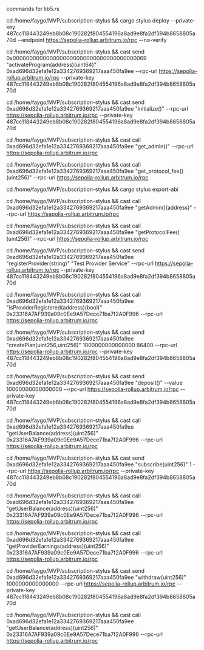 commands for lib5.rs

cd /home/faygo/MVP/subscription-stylus && cargo stylus deploy --private-key 487cc118443249eb8b08c190282f804554196a8ad9e8fa2df394b8658805a70d --endpoint https://sepolia-rollup.arbitrum.io/rpc --no-verify

cd /home/faygo/MVP/subscription-stylus && cast send 0x0000000000000000000000000000000000000069 "activateProgram(address)(uint64)" 0xad696d32efa1e12a3342769369217aaa450fa9ee --rpc-url https://sepolia-rollup.arbitrum.io/rpc --private-key 487cc118443249eb8b08c190282f804554196a8ad9e8fa2df394b8658805a70d

cd /home/faygo/MVP/subscription-stylus && cast send 0xad696d32efa1e12a3342769369217aaa450fa9ee "initialize()" --rpc-url https://sepolia-rollup.arbitrum.io/rpc --private-key 487cc118443249eb8b08c190282f804554196a8ad9e8fa2df394b8658805a70d

cd /home/faygo/MVP/subscription-stylus && cast call 0xad696d32efa1e12a3342769369217aaa450fa9ee "get_admin()" --rpc-url https://sepolia-rollup.arbitrum.io/rpc

cd /home/faygo/MVP/subscription-stylus && cast call 0xad696d32efa1e12a3342769369217aaa450fa9ee "get_protocol_fee()(uint256)" --rpc-url https://sepolia-rollup.arbitrum.io/rpc

cd /home/faygo/MVP/subscription-stylus && cargo stylus export-abi

cd /home/faygo/MVP/subscription-stylus && cast call 0xad696d32efa1e12a3342769369217aaa450fa9ee "getAdmin()(address)" --rpc-url https://sepolia-rollup.arbitrum.io/rpc

cd /home/faygo/MVP/subscription-stylus && cast call 0xad696d32efa1e12a3342769369217aaa450fa9ee "getProtocolFee()(uint256)" --rpc-url https://sepolia-rollup.arbitrum.io/rpc

cd /home/faygo/MVP/subscription-stylus && cast send 0xad696d32efa1e12a3342769369217aaa450fa9ee "registerProvider(string)" "Test Provider Service" --rpc-url https://sepolia-rollup.arbitrum.io/rpc --private-key 487cc118443249eb8b08c190282f804554196a8ad9e8fa2df394b8658805a70d

cd /home/faygo/MVP/subscription-stylus && cast call 0xad696d32efa1e12a3342769369217aaa450fa9ee "isProviderRegistered(address)(bool)" 0x23316A7AF939a09c0Ee9A57Dece71ba7f2A0F996 --rpc-url https://sepolia-rollup.arbitrum.io/rpc

cd /home/faygo/MVP/subscription-stylus && cast send 0xad696d32efa1e12a3342769369217aaa450fa9ee "createPlan(uint256,uint256)" 1000000000000000 86400 --rpc-url https://sepolia-rollup.arbitrum.io/rpc --private-key 487cc118443249eb8b08c190282f804554196a8ad9e8fa2df394b8658805a70d

cd /home/faygo/MVP/subscription-stylus && cast send 0xad696d32efa1e12a3342769369217aaa450fa9ee "deposit()" --value 10000000000000000 --rpc-url https://sepolia-rollup.arbitrum.io/rpc --private-key 487cc118443249eb8b08c190282f804554196a8ad9e8fa2df394b8658805a70d

cd /home/faygo/MVP/subscription-stylus && cast call 0xad696d32efa1e12a3342769369217aaa450fa9ee "getUserBalance(address)(uint256)" 0x23316A7AF939a09c0Ee9A57Dece71ba7f2A0F996 --rpc-url https://sepolia-rollup.arbitrum.io/rpc

cd /home/faygo/MVP/subscription-stylus && cast send 0xad696d32efa1e12a3342769369217aaa450fa9ee "subscribe(uint256)" 1 --rpc-url https://sepolia-rollup.arbitrum.io/rpc --private-key 487cc118443249eb8b08c190282f804554196a8ad9e8fa2df394b8658805a70d

cd /home/faygo/MVP/subscription-stylus && cast call 0xad696d32efa1e12a3342769369217aaa450fa9ee "getUserBalance(address)(uint256)" 0x23316A7AF939a09c0Ee9A57Dece71ba7f2A0F996 --rpc-url https://sepolia-rollup.arbitrum.io/rpc

cd /home/faygo/MVP/subscription-stylus && cast call 0xad696d32efa1e12a3342769369217aaa450fa9ee "getProviderEarnings(address)(uint256)" 0x23316A7AF939a09c0Ee9A57Dece71ba7f2A0F996 --rpc-url https://sepolia-rollup.arbitrum.io/rpc

cd /home/faygo/MVP/subscription-stylus && cast send 0xad696d32efa1e12a3342769369217aaa450fa9ee "withdraw(uint256)" 1000000000000000 --rpc-url https://sepolia-rollup.arbitrum.io/rpc --private-key 487cc118443249eb8b08c190282f804554196a8ad9e8fa2df394b8658805a70d

cd /home/faygo/MVP/subscription-stylus && cast call 0xad696d32efa1e12a3342769369217aaa450fa9ee "getUserBalance(address)(uint256)" 0x23316A7AF939a09c0Ee9A57Dece71ba7f2A0F996 --rpc-url https://sepolia-rollup.arbitrum.io/rpc

